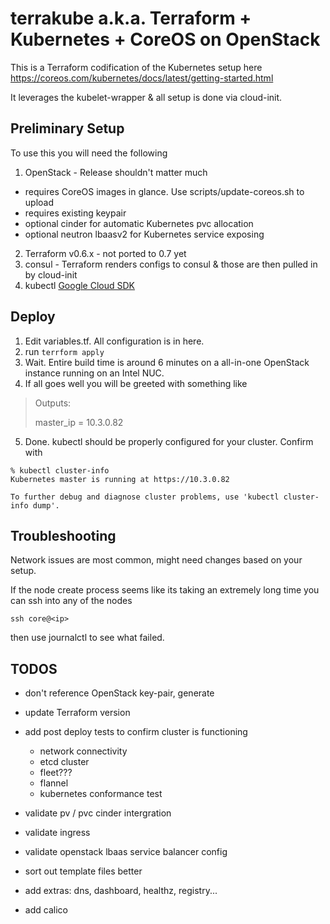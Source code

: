 # terrakube a.k.a. Terraform + Kubernetes + CoreOS on OpenStack

This is a Terraform codification of the Kubernetes setup here <https://coreos.com/kubernetes/docs/latest/getting-started.html>

It leverages the kubelet-wrapper & all setup is done via cloud-init.

## Preliminary Setup
To use this you will need the following

1. OpenStack - Release shouldn't matter much
  - requires CoreOS images in glance.  Use scripts/update-coreos.sh to upload
  - requires existing keypair
  - optional cinder for automatic Kubernetes pvc allocation
  - optional neutron lbaasv2 for Kubernetes service exposing
2. Terraform v0.6.x - not ported to 0.7 yet
3. consul - Terraform renders configs to consul & those are then pulled in by cloud-init
4. kubectl [Google Cloud SDK](https://cloud.google.com/sdk/downloads)

## Deploy

1. Edit variables.tf. All configuration is in here.
2. run `terrform apply`
3. Wait. Entire build time is around 6 minutes on a all-in-one OpenStack instance running on an Intel NUC.
4. If all goes well you will be greeted with something like
> Outputs:
>
>   master_ip = 10.3.0.82
5. Done.  kubectl should be properly configured for your cluster. Confirm with
```
% kubectl cluster-info    
Kubernetes master is running at https://10.3.0.82

To further debug and diagnose cluster problems, use 'kubectl cluster-info dump'.
```

## Troubleshooting

Network issues are most common, might need changes based on your setup.

If the node create process seems like its taking an extremely long time you can ssh into any of the nodes
```
ssh core@<ip>
```
then use journalctl to see what failed.

## TODOS

- don't reference OpenStack key-pair, generate
- update Terraform version
- add post deploy tests to confirm cluster is functioning
  - network connectivity
  - etcd cluster
  - fleet???
  - flannel
  - kubernetes conformance test

- validate pv / pvc cinder intergration
- validate ingress
- validate openstack lbaas service balancer config
- sort out template files better
- add extras: dns, dashboard, healthz, registry...
- add calico

